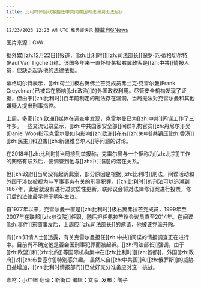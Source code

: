 ```yaml
---
title: 比利时怀疑政客担任中共间谍因司法漏洞无法起诉
---
```

`12/23/2023 12:23 AM UTC 雅典娜快讯` [轉載自GNews](https://gnews.org/articles/2142154)

图片来源：GVA 

据外媒[[zh:12月22日]]报道，[[zh:比利时]][[zh:司法部长]]保罗·范·蒂格切尔特(Paul Van Tigchelt)称，该国多年来一直怀疑某极右翼政客是[[zh:中共]]情报人员，但缺乏起诉他的法律依据。

蒂格切尔特表示，[[zh:荷兰]]极右翼佛兰芒党成员弗兰克·克雷尔曼(Frank Creyelman)已被旨在影响[[zh:政治]]的外国政权利用。尽管安全机构发现了证据，但由于[[zh:比利时]]百年前制定的刑法存在漏洞，当局无法对克雷尔曼和其他嫌疑人提出刑事指控。

上周，多家[[zh:欧洲]]媒体在调查中发现，克雷尔曼已为[[zh:中共]]间谍工作了三年多。一些交流记录显示，[[zh:中共国家安全部]]间谍机构官员[[zh:丹尼尔]]·吴(Daniel Woo)指示克雷尔曼如何影响[[zh:欧洲]]在有[[zh:关中]]共镇压[[zh:香港]][[zh:民主]]和迫害[[zh:新疆维吾尔人]]等问题的讨论。

在2018年[[zh:比利时]]当局接到举报称，克雷尔曼与一个据称为[[zh:北京]]工作的网络有联系后，便调查到他与[[zh:中共国]]的潜在关系。

但[[zh:政府]]当局没有起诉此案，部分原因是根据[[zh:比利时]]刑法，间谍活动和外国干涉仅被视为与军事事务有关的刑事犯罪。[[zh:比利时]]的刑法可以追溯到1867年，此后就没有进行过实质性更新。联邦议会将对法律修订案进行投票，修订后的法律最早将于明年生效。

自1977年以来，克雷尔曼一直是[[zh:比利时]]极右翼弗拉芒党成员，1999年至2007年在联邦[[zh:参议院]]任职，随后担任弗拉芒议会议员直至2014年。在间谍[[zh:事件]]东窗事发后，上周应[[zh:司法部长]]的邀请，他被该党派开除。

有[[zh:知情人士]]透露，有关克雷尔曼担任[[zh:中共]]间谍的情报调查正在进行中。目前尚不确定他是否会因刑事犯罪而被起诉。[[zh:司法部长]]强调，由于[[zh:欧盟]]和[[zh:北约]]等国际机构集中在[[zh:比利时]][[zh:首都]]，外国[[zh:政府]]对[[zh:布鲁塞尔]]特别感兴趣。 虽然来自[[zh:中共国]]和[[zh:俄罗斯]]的威胁日益增加，[[zh:比利时情报部门]]已做好充分准备应对这一挑战。

          
素材：小红帽  翻译：新街口  编辑：文泓   发布：陶子

